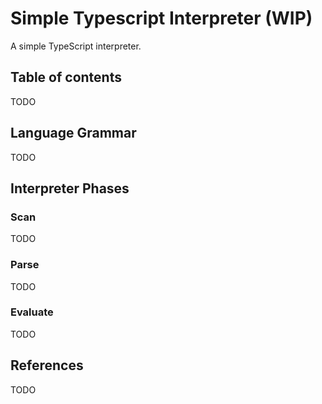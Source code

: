 # Simple Typescript Interpreter (WIP)

A simple TypeScript interpreter.

## Table of contents

TODO

## Language Grammar

TODO

## Interpreter Phases

### Scan

TODO

### Parse

TODO

### Evaluate

TODO

## References

TODO
